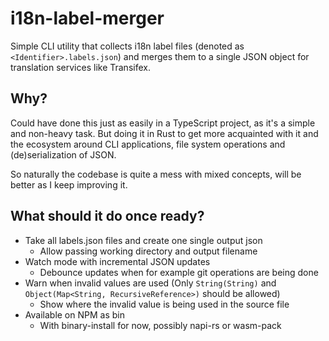 # i18n-label-merger

Simple CLI utility that collects i18n label files (denoted as `<Identifier>.labels.json`) and merges them to a single JSON object for translation services like Transifex.

## Why?

Could have done this just as easily in a TypeScript project, as it's a simple and non-heavy task. But doing it in Rust to get more acquainted with it and the ecosystem around CLI applications, file system operations and (de)serialization of JSON.

So naturally the codebase is quite a mess with mixed concepts, will be better as I keep improving it.

## What should it do once ready?

- Take all labels.json files and create one single output json
    - Allow passing working directory and output filename
- Watch mode with incremental JSON updates
    - Debounce updates when for example git operations are being done
- Warn when invalid values are used (Only `String(String)` and `Object(Map<String, RecursiveReference>)` should be allowed)
    - Show where the invalid value is being used in the source file
- Available on NPM as bin
    - With binary-install for now, possibly napi-rs or wasm-pack

